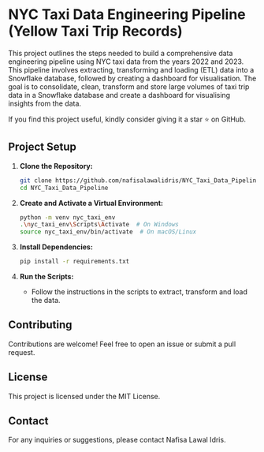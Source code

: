 # NYC Taxi Data Engineering Pipeline (Yellow Taxi Trip Records)

This project outlines the steps needed to build a comprehensive data engineering pipeline using NYC taxi data from the years 2022 and 2023. This pipeline involves extracting, transforming and loading (ETL) data into a Snowflake database, followed by creating a dashboard for visualisation. The goal is to consolidate, clean, transform and store large volumes of taxi trip data in a Snowflake database and create a dashboard for visualising insights from the data.

If you find this project useful, kindly consider giving it a star ⭐ on GitHub. 

## Project Setup

1. **Clone the Repository:**

    ```sh
    git clone https://github.com/nafisalawalidris/NYC_Taxi_Data_Pipeline.git
    cd NYC_Taxi_Data_Pipeline
    ```

2. **Create and Activate a Virtual Environment:**

    ```sh
    python -m venv nyc_taxi_env
    .\nyc_taxi_env\Scripts\Activate  # On Windows
    source nyc_taxi_env/bin/activate  # On macOS/Linux
    ```

3. **Install Dependencies:**

    ```sh
    pip install -r requirements.txt
    ```

4. **Run the Scripts:**
   - Follow the instructions in the scripts to extract, transform and load the data.

## Contributing

Contributions are welcome! Feel free to open an issue or submit a pull request.

## License

This project is licensed under the MIT License.

## Contact

For any inquiries or suggestions, please contact Nafisa Lawal Idris. 